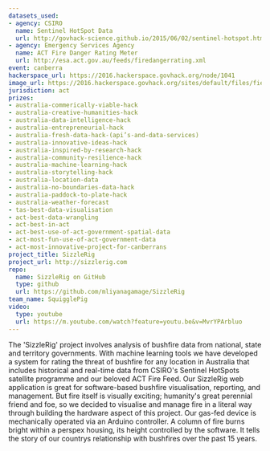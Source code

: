 ```yaml
---
datasets_used:
- agency: CSIRO
  name: Sentinel HotSpot Data
  url: http://govhack-science.github.io/2015/06/02/sentinel-hotspot.html
- agency: Emergency Services Agency
  name: ACT Fire Danger Rating Meter
  url: http://esa.act.gov.au/feeds/firedangerrating.xml
event: canberra
hackerspace_url: https://2016.hackerspace.govhack.org/node/1041
image_url: https://2016.hackerspace.govhack.org/sites/default/files/field/image/squigglepigsquarelarge.png
jurisdiction: act
prizes:
- australia-commerically-viable-hack
- australia-creative-humanities-hack
- australia-data-intelligence-hack
- australia-entrepreneurial-hack
- australia-fresh-data-hack-(api’s-and-data-services)
- australia-innovative-ideas-hack
- australia-inspired-by-research-hack
- australia-community-resilience-hack
- australia-machine-learning-hack
- australia-storytelling-hack
- australia-location-data
- australia-no-boundaries-data-hack
- australia-paddock-to-plate-hack
- australia-weather-forecast
- tas-best-data-visualisation
- act-best-data-wrangling
- act-best-in-act
- act-best-use-of-act-government-spatial-data
- act-most-fun-use-of-act-government-data
- act-most-innovative-project-for-canberrans
project_title: SizzleRig
project_url: http://sizzlerig.com
repo:
  name: SizzleRig on GitHub
  type: github
  url: https://github.com/mliyanagamage/SizzleRig
team_name: SquigglePig
video:
  type: youtube
  url: https://m.youtube.com/watch?feature=youtu.be&v=MvrYPArbluo
---
```


The 'SizzleRig' project involves analysis of bushfire data from national, state and territory governments. With machine learning tools we have developed a system for rating the threat of bushfire for any location in Australia that includes historical and real-time data from CSIRO's Sentinel HotSpots satellite programme and our beloved ACT Fire Feed.
Our SizzleRig web application is great for software-based bushfire visualisation, reporting, and management. But fire itself is visually exciting; humanity's great perennial friend and foe, so we decided to visualise and manage fire in a literal way through building the hardware aspect of this project.
Our gas-fed device is mechanically operated via an Arduino controller. A column of fire burns bright within a perspex housing, its height controlled by the software. It tells the story of our countrys relationship with bushfires over the past 15 years.